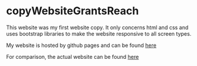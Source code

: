 # copyWebsiteGrantsReach

This website was my first website copy. It only concerns html and css and uses bootstrap libraries to make the website responsive to all screen types. 

My website is hosted by github pages and can be found [here](https://michael-shu.github.io/copyWebsiteGrantsReach/)

For comparison, the actual website can be found [here](https://resources4me.com/gr/housing/)
